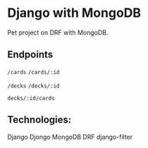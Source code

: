 # Django with MongoDB

Pet project on DRF with MongoDB.

## Endpoints

`/cards`
`/cards/:id`

`/decks`
`/decks/:id`

`decks/:id/cards`

## Technologies:
Django
Djongo
MongoDB
DRF
django-filter